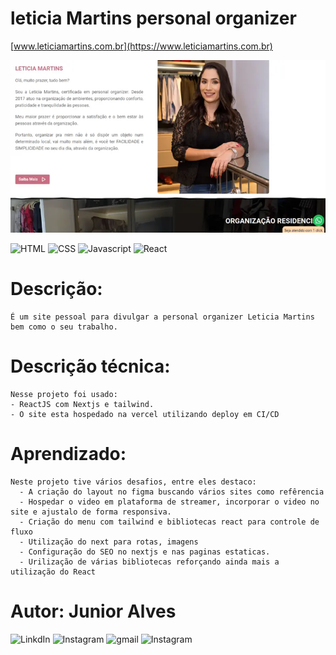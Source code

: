 # leticia Martins personal organizer
[www.leticiamartins.com.br](https://www.leticiamartins.com.br)

![Alt Text](/public/site.webp)

![HTML](https://img.shields.io/badge/HTML-HTML5-orange) ![CSS](https://img.shields.io/badge/STYLE-CSS3-blue) ![Javascript](https://img.shields.io/badge/JavaScript-JavaScript-yellow) ![React](https://img.shields.io/badge/React-js-%2361dafb)
# Descrição: 
    É um site pessoal para divulgar a personal organizer Leticia Martins bem como o seu trabalho.

# Descrição técnica:
    Nesse projeto foi usado:
    - ReactJS com Nextjs e tailwind.
    - O site esta hospedado na vercel utilizando deploy em CI/CD

# Aprendizado:
    Neste projeto tive vários desafios, entre eles destaco:
      - A criação do layout no figma buscando vários sites como refêrencia
      - Hospedar o video em plataforma de streamer, incorporar o video no site e ajustalo de forma responsiva.
      - Criação do menu com tailwind e bibliotecas react para controle de fluxo
      - Utilização do next para rotas, imagens
      - Configuração do SEO no nextjs e nas paginas estaticas.
      - Urilização de várias bibliotecas reforçando ainda mais a utilização do React

# Autor: Junior Alves
![LinkdIn](https://img.shields.io/badge/LinkedIn-Junior%20Alves-blue)
![Instagram](https://img.shields.io/badge/Instagram-%40junioralvesbr4-%23e4405f)
![gmail](https://img.shields.io/badge/Gmail-jrnalves%40gmail.com-red)
![Instagram](https://img.shields.io/badge/Instagram-%40junioralvesbr4-%23e4405f?style=for-the-badge&logo=Instagram&logoColor=white)